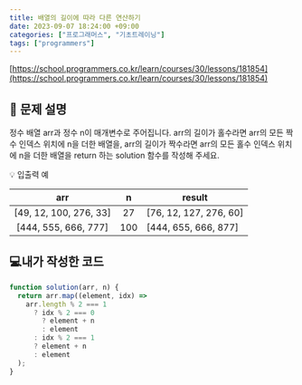 ```yaml
---
title: 배열의 길이에 따라 다른 연산하기
date: 2023-09-07 18:24:00 +09:00
categories: ["프로그래머스", "기초트레이닝"]
tags: ["programmers"]
---
```


[https://school.programmers.co.kr/learn/courses/30/lessons/181854](https://school.programmers.co.kr/learn/courses/30/lessons/181854)

## 📔 문제 설명

정수 배열 arr과 정수 n이 매개변수로 주어집니다. arr의 길이가 홀수라면 arr의 모든 짝수 인덱스 위치에 n을 더한 배열을, arr의 길이가 짝수라면 arr의 모든 홀수 인덱스 위치에 n을 더한 배열을 return 하는 solution 함수를 작성해 주세요.

💡 입출력 예

|          arr           |  n  | result                 |
| :--------------------: | :-: | ---------------------- |
| [49, 12, 100, 276, 33] | 27  | [76, 12, 127, 276, 60] |
|  [444, 555, 666, 777]  | 100 | [444, 655, 666, 877]   |

## 💻내가 작성한 코드

```js
function solution(arr, n) {
  return arr.map((element, idx) =>
    arr.length % 2 === 1
      ? idx % 2 === 0
        ? element + n
        : element
      : idx % 2 === 1
      ? element + n
      : element
  );
}
```
